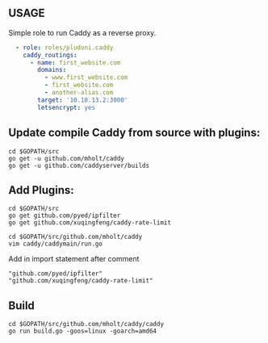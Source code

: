 ## USAGE

Simple role to run Caddy as a reverse proxy.

```yaml
  - role: roles/pludoni.caddy
    caddy_routings:
      - name: first_website.com
        domains:
          - www.first_website.com
          - first_website.com
          - another-alias.com
        target: '10.10.13.2:3000'
        letsencrypt: yes

```

## Update compile Caddy from source with plugins:


```
cd $GOPATH/src
go get -u github.com/mholt/caddy
go get -u github.com/caddyserver/builds
```

## Add Plugins:

```
cd $GOPATH/src
go get github.com/pyed/ipfilter
go get github.com/xuqingfeng/caddy-rate-limit

cd $GOPATH/src/github.com/mholt/caddy
vim caddy/caddymain/run.go
```

Add in import statement after comment

```
"github.com/pyed/ipfilter"
"github.com/xuqingfeng/caddy-rate-limit"
```

## Build

```
cd $GOPATH/src/github.com/mholt/caddy/caddy
go run build.go -goos=linux -goarch=amd64
```
